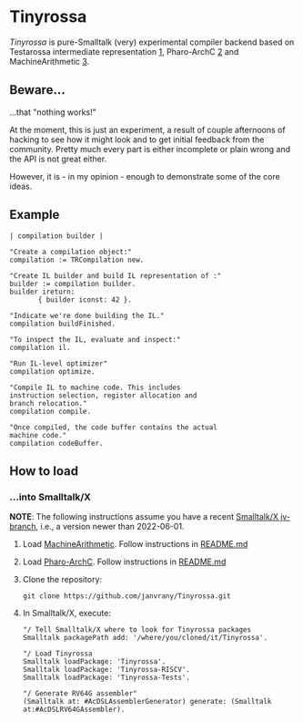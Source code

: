 # Tinyrossa

*Tinyrossa* is pure-Smalltalk (very) experimental compiler backend
based on Testarossa intermediate representation [1](1), Pharo-ArchC [2](2)
and MachineArithmetic [3](4).

## Beware...

...that "nothing works!"

At the moment, this is just an experiment, a result of couple afternoons
of hacking to see how it might look and to get initial feedback from the community.
Pretty much every part is either incomplete or plain wrong and the API is not great
either.

However, it is - in my opinion - enough to demonstrate some of the core ideas.

## Example

```
| compilation builder |

"Create a compilation object:"
compilation := TRCompilation new.

"Create IL builder and build IL representation of :"
builder := compilation builder.
builder ireturn:
       { builder iconst: 42 }.

"Indicate we're done building the IL."
compilation buildFinished.

"To inspect the IL, evaluate and inspect:"
compilation il.

"Run IL-level optimizer"
compilation optimize.

"Compile IL to machine code. This includes
instruction selection, register allocation and
branch relocation."
compilation compile.

"Once compiled, the code buffer contains the actual
machine code."
compilation codeBuffer.
```

## How to load

### ...into Smalltalk/X

**NOTE**: The following instructions assume you have
a recent [Smalltalk/X jv-branch][2], i.e., a version newer than 2022-06-01.


 1. Load [MachineArithmetic](4). Follow instructions in
    [README.md](https://github.com/shingarov/MachineArithmetic/blob/pure-z3/README.md#into-smalltalkx)

 2. Load [Pharo-ArchC](2). Follow instructions in
    [README.md](https://github.com/shingarov/Pharo-ArchC/blob/pure-z3/README.md#into-smalltalkx)


 3. Clone the repository:

    ````
    git clone https://github.com/janvrany/Tinyrossa.git
    ````

 3. In Smalltalk/X, execute:

    ```
    "/ Tell Smalltalk/X where to look for Tinyrossa packages
    Smalltalk packagePath add: '/where/you/cloned/it/Tinyrossa'.

    "/ Load Tinyrossa
    Smalltalk loadPackage: 'Tinyrossa'.
    Smalltalk loadPackage: 'Tinyrossa-RISCV'.
    Smalltalk loadPackage: 'Tinyrossa-Tests'.

    "/ Generate RV64G assembler"
    (Smalltalk at: #AcDSLAssemblerGenerator) generate: (Smalltalk at:#AcDSLRV64GAssembler).
    ```


[1]: https://github.com/eclipse/omr/tree/master/doc/compiler/il
[2]: https://github.com/shingarov/Pharo-ArchC
[3]: https://swing.fit.cvut.cz/projects/stx-jv
[4]: https://github.com/shingarov/MachineArithmetic/